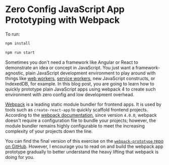 # Zero Config JavaScript App Prototyping with Webpack

To run:

```bash
npm install
```

```bash
npm run start
```

Sometimes you don't need a framework like Angular or React to demonstrate an idea or concept in JavaScript. You just want a framework-agnostic, plain JavaScript development environment to play around with things like [web workers](https://auth0.com/blog/speedy-introduction-to-web-workers/), [service workers](https://auth0.com/blog/creating-offline-first-web-apps-with-service-workers/), new JavaScript constructs, or IndexedDB, for example. In this blog post, you are going to learn how to quickly prototype plain JavaScript apps using webpack 4 to create such environment with zero config and low development overhead.

[Webpack](https://webpack.js.org/) is a leading static module bundler for frontend apps. It is used by tools such as `create-react-app` to quickly scaffold frontend projects. According to the [webpack documentation](https://webpack.js.org/concepts/), since version `4.0.0`, webpack doesn't require a configuration file to bundle your projects; however, the module bundler remains highly configurable to meet the increasing complexity of your projects down the line.

You can find the final version of this exercise on the [`webpack-prototype` repo on GitHub](https://github.com/auth0-blog/webpack-prototype). However, I encourage you to read on and build the webpack app prototype gradually to better understand the heavy lifting that webpack is doing for you.